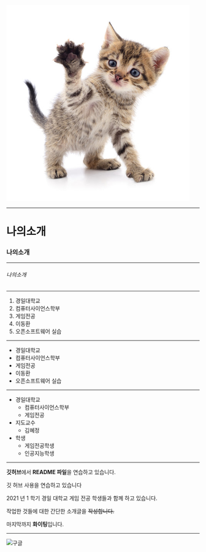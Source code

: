 ![고양이](./images/unnamed.jpg)

***

# 나의소개

### 나의소개
***
###### 나의소개
---
1. 경일대학교
2. 컴퓨터사이언스학부
3. 게임전공
4. 이동환
5. 오픈소프트웨어 실습

* * *

+ 경일대학교
+ 컴퓨터사이언스학부
+ 게임전공
+ 이동환
+ 오픈소프트웨어 실습

- - -

* 경일대학교
  *  컴퓨터사이언스학부
  *  게임전공
* 지도교수
  * 김혜정
* 학생
  * 게임전공학생
  * 인공지능학생

***

**깃허브**에서 **README 파일**을 연습하고 있습니다.

깃 허브 사용을 연습하고 있습니다

2021 년 1 학기 경일 대학교 게임 전공 학생들과 함께 하고 있습니다.

작업한 것들에 대한 간단한 소개글을 ~~작성합니다.~~

마지막까지 **화이팅**입니다.

***

![구글](https://www.google.com, "구글사이트를 연결합니다.")
